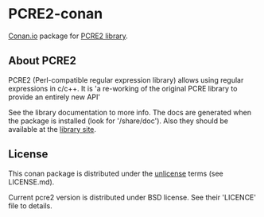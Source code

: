 # PCRE2-conan

[Conan.io](https://www.conan.io/) package for [PCRE2 library](https://sourceforge.net/projects/pcre/).

## About PCRE2

PCRE2 (Perl-compatible regular expression library) allows using regular expressions in c/c++.
It is 'a re-working of the original PCRE library to provide an entirely new API'

See the library documentation to more info. The docs are generated when the package is installed
(look for '<package install dir>/share/doc'). Also they should be available at the [library site](http://www.pcre.org/).


## License

This conan package is distributed under the [unlicense](http://unlicense.org/) terms (see LICENSE.md).

Current pcre2 version is distributed under BSD license. See their 'LICENCE' file to details.
